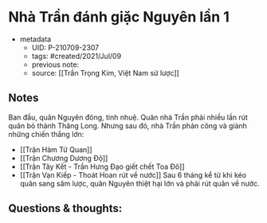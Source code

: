 # Nhà Trần đánh giặc Nguyên lần 1

- metadata
	- UID: P-210709-2307
	- tags: #created/2021/Jul/09
	- previous note: 
	- source: [[Trần Trọng Kim, Việt Nam sử lược]]

## Notes
Ban đầu, quân Nguyên đông, tinh nhuệ. Quân nhà Trần phải nhiều lần rút quân bỏ thành Thăng Long. Nhưng sau đó, nhà Trần phản công và giành những chiến thắng lớn:
- [[Trận Hàm Tử Quan]]
- [[Trận Chương Dương Độ]]
- [[Trận Tây Kết - Trần Hưng Đạo giết chết Toa Đô]]
- [[Trận Vạn Kiếp - Thoát Hoan rút về nước]]
Sau 6 tháng kể từ khi kéo quân sang sâm lược, quân Nguyên thiệt hại lớn và phải rút quân về nước.

## Questions & thoughts:

